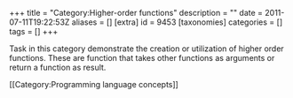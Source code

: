 +++
title = "Category:Higher-order functions"
description = ""
date = 2011-07-11T19:22:53Z
aliases = []
[extra]
id = 9453
[taxonomies]
categories = []
tags = []
+++

Task in this category demonstrate the creation or utilization of higher order functions. These are function that takes other functions as arguments or return a function as result.

[[Category:Programming language concepts]]
